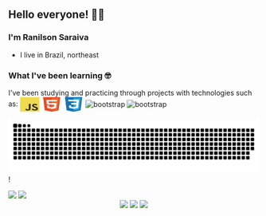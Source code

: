 ## Hello everyone! 👋🏽
  
### I'm Ranilson Saraiva

* I live in Brazil, northeast
 
### What I've been learning 🤓
 
I've been studying and practicing through projects with technologies such as: <img align="center" alt="Java-script" height="30" width="40" src="https://raw.githubusercontent.com/devicons/devicon/master/icons/javascript/javascript-original.svg"> <img align="center" alt="html" height="30" width="40" src="https://raw.githubusercontent.com/devicons/devicon/master/icons/html5/html5-original.svg"> <img align="center" alt="css" height="30" width="40" src="https://raw.githubusercontent.com/devicons/devicon/master/icons/css3/css3-original.svg"> <img align="center" alt="bootstrap" height="30" width="40"
src="https://cdn.jsdelivr.net/gh/devicons/devicon/icons/bootstrap/bootstrap-plain-wordmark.svg"> <img align="center" alt="bootstrap" height="70" width="70"
src="https://cdn.jsdelivr.net/gh/devicons/devicon/icons/git/git-original-wordmark.svg">

  
![Snake animation](https://github.com/RanilsonJunior/RanilsonJunior/blob/output/github-contribution-grid-snake.svg)!

<div>
  <img height="180em" src="https://github-readme-stats.vercel.app/api?username=RanilsonJunior&show_icons=true&theme=default"/>
  <img height="180em" src="https://github-readme-stats.vercel.app/api/top-langs/?username=RanilsonJunior&layout=compact"/>
</div>

<div align="center">
<a href="https://github.com/RanilsonJunior" target="_blank"><img src="https://img.shields.io/badge/-LinkedIn-%230077B5?style=for-the-badge&logo=linkedin&logoColor=white" target="_blank"></a> <a href="https://www.instagram.com/Jun1nh0000/" target="_blank"><img src="https://img.shields.io/badge/Instagram-E4405F?style=for-the-badge&logo=instagram&logoColor=white" target="_blank"></a> <a href="mailto:ranilsonjunior2@gmail.com?Subject=T%C3%ADtulo%20da%20mensagem" target="_blank"><img src="https://img.shields.io/badge/Gmail-D14836?style=for-the-badge&logo=gmail&logoColor=white" target="_blank"></a> 
</div



